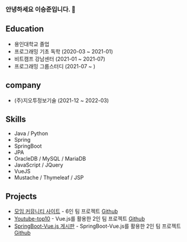 ### 안녕하세요 이승준입니다. 👋

## Education
- 용인대학교 졸업
- 프로그래밍 기초 독학 (2020-03 ~ 2021-01)
- 비트캠프 강남센터 (2021-01 ~ 2021-07)
- 프로그래밍 그룹스터디 (2021-07 ~ )

## company
- (주)지오투정보기술 (2021-12 ~ 2022-03)

## Skills
- Java / Python
- Spring
- SpringBoot
- JPA
- OracleDB / MySQL / MariaDB
- JavaScript / JQuery
- VueJS
- Mustache / Thymeleaf / JSP

## Projects
- [모임 커뮤니티 사이트](http://team1.space/chting) - 6인 팀 프로젝트        [Github](https://github.com/bestTeam1/ProjectChting)
- [Youtube-top10](https://zagg2732.github.io/youtube-top10/) - Vue.js를 활용한 2인 팀 프로젝트         [Github](https://github.com/Zagg2732/youtube-top10)
- [SpringBoot-Vue.js 게시판](https://github.com/lsj-ksy/springboot-vue-board) - SpringBoot-Vue.js를 활용한  2인 팀 프로젝트        [Github](https://github.com/lsj-ksy/springboot-vue-board)


<!--
**Zagg2732/Zagg2732** is a ✨ _special_ ✨ repository because its `README.md` (this file) appears on your GitHub profile.

Here are some ideas to get you started:

- 🔭 I’m currently working on ...
- 🌱 I’m currently learning ...
- 👯 I’m looking to collaborate on ...
- 🤔 I’m looking for help with ...
- 💬 Ask me about ...
- 📫 How to reach me: ...
- 😄 Pronouns: ...
- ⚡ Fun fact: ...
-->
